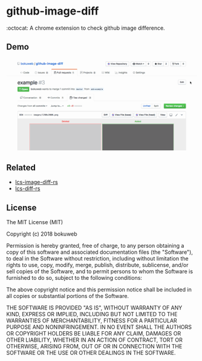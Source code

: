 # github-image-diff
:octocat: A chrome extension to check github image difference.

## Demo
![screenshot](https://github.com/bokuweb/github-image-diff/blob/master/screenshot.gif?raw=true)

## Related

- [lcs-image-diff-rs](https://github.com/bokuweb/lcs-image-diff-rs)
- [lcs-diff-rs](https://github.com/bokuweb/lcs-diff-rs)

## License

The MIT License (MIT)

Copyright (c) 2018 bokuweb

Permission is hereby granted, free of charge, to any person obtaining a copy of this software and associated documentation files (the "Software"), to deal in the Software without restriction, including without limitation the rights to use, copy, modify, merge, publish, distribute, sublicense, and/or sell copies of the Software, and to permit persons to whom the Software is furnished to do so, subject to the following conditions:

The above copyright notice and this permission notice shall be included in all copies or substantial portions of the Software.

THE SOFTWARE IS PROVIDED "AS IS", WITHOUT WARRANTY OF ANY KIND, EXPRESS OR IMPLIED, INCLUDING BUT NOT LIMITED TO THE WARRANTIES OF MERCHANTABILITY, FITNESS FOR A PARTICULAR PURPOSE AND NONINFRINGEMENT. IN NO EVENT SHALL THE AUTHORS OR COPYRIGHT HOLDERS BE LIABLE FOR ANY CLAIM, DAMAGES OR OTHER LIABILITY, WHETHER IN AN ACTION OF CONTRACT, TORT OR OTHERWISE, ARISING FROM, OUT OF OR IN CONNECTION WITH THE SOFTWARE OR THE USE OR OTHER DEALINGS IN THE SOFTWARE.
